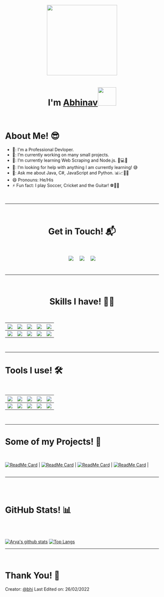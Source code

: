 <p align="center">
  <img src="https://miro.medium.com/max/2048/1*OohqW5DGh9CQS4hLY5FXzA.png" height="230"/>
  <h1 align="center">I'm <a href="https://github.com/abhisri1997">Abhinav<a><img src="./images/wave.gif" width="60px"/></h1>
</p>
<br>
<h1>About Me! 😎</h1>

- 🏫: I'm a Professional Devloper.
- 🔭: I’m currently working on many small projects.
- 🌱: I’m currently learning Web Scraping and Node.js. 🧠💻🤖
- 🤔: I’m looking for help with anything I am currently learning! 😅
- 💬: Ask me about Java, C#, JavaScript and Python. 📊📈🤖🧠
- 😄  Pronouns: He/His
- ⚡  Fun fact: I play Soccer, Cricket and the Guitar! ⚽🎾🎹

<br>
<hr>
<br>
<h1 align="center">Get in Touch! 📬</h1>
<br>
<p align="center">
<a href="https://www.linkedin.com/in/abhisri1997" target="blank"><img align="center" src="https://img.shields.io/badge/Abhinav Kumar-0077B5?style=for-the-badge&logo=linkedin&logoColor=white" /></a> &nbsp;&nbsp;&nbsp;  <a href="mailto:abhisri1997@gmail.com" target="blank"><img align="center" src="https://img.shields.io/badge/abhisri1997@gmail.com-D14836?style=for-the-badge&logo=gmail&logoColor=white" /></a>    &nbsp;&nbsp;&nbsp;       <a href="https://www.github.com/abhisri1997" target="blank"><img align="center" src="https://img.shields.io/badge/Abhinav-100000?style=for-the-badge&logo=github&logoColor=white"/></a>
</p>
  
<br>
<hr>
<br>
<h1 align="center">Skills I have! 🤸‍♂</h1>
<Br>
  
| ![](https://img.shields.io/badge/Java-brightgreen?style=for-the-badge) | ![](https://img.shields.io/badge/C-Sharp-brightgreen?style=for-the-badge) | ![](https://img.shields.io/badge/Python-brightgreen?style=for-the-badge) | ![](https://img.shields.io/badge/Web%20Scraping-red?style=for-the-badge) | ![](https://img.shields.io/badge/PostgreSQL-red?style=for-the-badge)     |
| ---------------------------------------------------------------------- | ------------------------------------------------------------------------- | ------------------------------------------------------------------------ | ------------------------------------------------------------------------ | ------------------------------------------------------------------------ |
| ![](https://img.shields.io/badge/JavaScript-blue?style=for-the-badge)  | ![](https://img.shields.io/badge/.NET-blue?style=for-the-badge)           | ![](https://img.shields.io/badge/ReactJS-blue?style=for-the-badge)       | ![](https://img.shields.io/badge/Unix-Bash-blue?style=for-the-badge)     | ![](https://img.shields.io/badge/And%20More!-yellow?style=for-the-badge) |
  
  
<Br>
<hr>
<h1>Tools I use! 🛠️</h1>
<Br>
 
| ![](https://img.shields.io/badge/Python-FFD43B?style=for-the-badge&logo=python&logoColor=darkgreen)    | ![](https://img.shields.io/badge/VSCode-FF6F00?style=for-the-badge&logo=visual-studio-code&logoColor=blue) | ![](https://img.shields.io/badge/Scrapy-F7931E?style=for-the-badge&logo=python&logoColor=white) | ![](https://img.shields.io/badge/Atom-D00000?style=for-the-badge&logo=atom&logoColor=white)    | ![](https://img.shields.io/badge/Postman-F37626.svg?&style=for-the-badge&logo=postman&logoColor=white) |
| ------------------------------------------------------------------------------------------------------ | ---------------------------------------------------------------------------------------------------------- | ----------------------------------------------------------------------------------------------- | ---------------------------------------------------------------------------------------------- | ------------------------------------------------------------------------------------------------------ |
| ![](https://img.shields.io/badge/conda-342B029.svg?&style=for-the-badge&logo=anaconda&logoColor=white) | ![](https://img.shields.io/badge/NodeJS-2C2D72?style=for-the-badge&logo=nodedotjs&logoColor=white)         | ![](https://img.shields.io/badge/NPM-777BB4?style=for-the-badge&logo=NPM&logoColor=white)       | ![](https://img.shields.io/badge/Bash-239120?style=for-the-badge&logo=gnubash&logoColor=white) | ![](https://img.shields.io/badge/And%20More!-yellow?style=for-the-badge)                               |
  

<Br>
<hr>
<h1>Some of my Projects! 🎨</h1>
<Br>
  
[![ReadMe Card](https://github-readme-stats.vercel.app/api/pin/?username=abhisri1997&repo=elixir-redmi2)](https://github.com/abhisri1997/elixir-redmi2)
|
[![ReadMe Card](https://github-readme-stats.vercel.app/api/pin/?username=abhisri1997&repo=google-service)](https://github.com/abhisri1997/google-service)
|
[![ReadMe Card](https://github-readme-stats.vercel.app/api/pin/?username=abhisri1997&repo=abhisri1997.github.io)](https://abhisri1997.github.io)
|
[![ReadMe Card](https://github-readme-stats.vercel.app/api/pin/?username=abhisri1997&repo=TicTac-game)](https://github.com/abhisri1997/TicTac-game)
|
<Br>
<Br>
<hr>
<br>
<br>
<h1>GitHub Stats! 📊</h1>
<br>
<Br>
  
[![Arya's github stats](https://github-readme-stats.vercel.app/api?username=abhisri1997&show_icons=true&theme=merko)](https://github.com/abhisri1997/) 
[![Top Langs](https://github-readme-stats.vercel.app/api/top-langs/?username=abhisri1997&layout=compact&theme=merko)](https://github.com/abhisri1997)
<br>
<hr>
<br>
<h1>Thank You! 🤵 </h1>
  
Creator: [@bhi](https://github.com/abhisri1997)
Last Edited on: 26/02/2022
